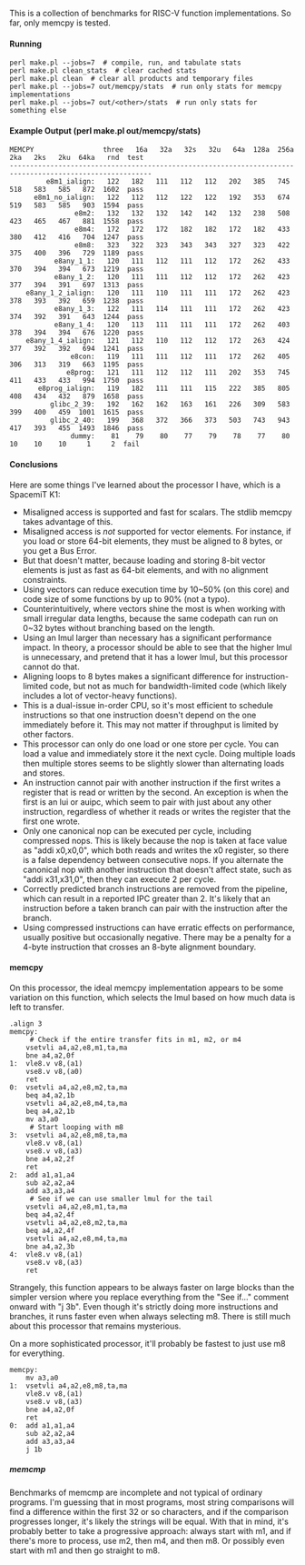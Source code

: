 This is a collection of benchmarks for RISC-V function implementations.  So far, only memcpy is tested.

#### Running
```
perl make.pl --jobs=7  # compile, run, and tabulate stats
perl make.pl clean_stats  # clear cached stats
perl make.pl clean  # clear all products and temporary files
perl make.pl --jobs=7 out/memcpy/stats  # run only stats for memcpy implementations
perl make.pl --jobs=7 out/<other>/stats  # run only stats for something else
```

#### Example Output (perl make.pl out/memcpy/stats)
```
MEMCPY                 three   16a   32a   32s   32u   64a  128a  256a   2ka   2ks   2ku  64ka   rnd  test
---------------------------------------------------------------------------------------------------------
         e8m1_ialign:   122   182   111   112   112   202   385   745   518   583   585   872  1602  pass
      e8m1_no_ialign:   122   112   112   122   122   192   353   674   519   583   585   903  1594  pass
                e8m2:   132   132   132   142   142   132   238   508   423   465   467   881  1558  pass
                e8m4:   172   172   172   182   182   172   182   433   380   412   416   704  1247  pass
                e8m8:   323   322   323   343   343   327   323   422   375   400   396   729  1189  pass
           e8any_1_1:   120   111   112   111   112   172   262   433   370   394   394   673  1219  pass
           e8any_1_2:   120   111   111   112   112   172   262   423   377   394   391   697  1313  pass
    e8any_1_2_ialign:   120   111   110   111   111   172   262   423   378   393   392   659  1238  pass
           e8any_1_3:   122   111   114   111   111   172   262   423   374   392   391   643  1244  pass
           e8any_1_4:   120   113   111   111   111   172   262   403   378   394   394   676  1220  pass
    e8any_1_4_ialign:   121   112   110   112   112   172   263   424   377   392   392   694  1241  pass
               e8con:   119   111   111   112   111   172   262   405   306   313   319   663  1195  pass
              e8prog:   121   111   112   112   111   202   353   745   411   433   433   994  1750  pass
       e8prog_ialign:   119   182   111   111   115   222   385   805   408   434   432   879  1658  pass
          glibc_2_39:   192   162   162   163   161   226   309   583   399   400   459  1001  1615  pass
          glibc_2_40:   199   368   372   366   373   503   743   943   417   393   455  1493  1846  pass
               dummy:    81    79    80    77    79    78    77    80    10    10    10     1     2  fail
```

#### Conclusions

Here are some things I've learned about the processor I have, which is a
SpacemiT K1:

- Misaligned access is supported and fast for scalars.  The stdlib memcpy takes
  advantage of this.
- Misaligned access is *not* supported for vector elements.  For instance, if
  you load or store 64-bit elements, they must be aligned to 8 bytes, or you get
  a Bus Error.
- But that doesn't matter, because loading and storing 8-bit vector elements is
  just as fast as 64-bit elements, and with no alignment constraints.
- Using vectors can reduce execution time by 10~50% (on this core) and code
  size of some functions by up to 90% (not a typo).
- Counterintuitively, where vectors shine the most is when working with small
  irregular data lengths, because the same codepath can run on 0~32 bytes
  without branching based on the length.
- Using an lmul larger than necessary has a significant performance impact.  In
  theory, a processor should be able to see that the higher lmul is
  unnecessary, and pretend that it has a lower lmul, but this processor cannot
  do that.
- Aligning loops to 8 bytes makes a significant difference for instruction-
  limited code, but not as much for bandwidth-limited code (which likely
  includes a lot of vector-heavy functions).
- This is a dual-issue in-order CPU, so it's most efficient to schedule
  instructions so that one instruction doesn't depend on the one immediately
  before it.  This may not matter if throughput is limited by other factors.
- This processor can only do one load or one store per cycle.  You can load a
  value and immediately store it the next cycle.  Doing multiple loads then
  multiple stores seems to be slightly slower than alternating loads and stores.
- An instruction cannot pair with another instruction if the first writes a
  register that is read or written by the second.  An exception is when the
  first is an lui or auipc, which seem to pair with just about any other
  instruction, regardless of whether it reads or writes the register that the
  first one wrote.
- Only one canonical nop can be executed per cycle, including compressed nops.
  This is likely because the nop is taken at face value as "addi x0,x0,0", which
  both reads and writes the x0 register, so there is a false dependency between
  consecutive nops.  If you alternate the canonical nop with another instruction
  that doesn't affect state, such as "addi x31,x31,0", then they can execute 2
  per cycle.
- Correctly predicted branch instructions are removed from the pipeline, which
  can result in a reported IPC greater than 2.  It's likely that an instruction
  before a taken branch can pair with the instruction after the branch.
- Using compressed instructions can have erratic effects on performance, usually
  positive but occasionally negative.  There may be a penalty for a 4-byte
  instruction that crosses an 8-byte alignment boundary.

#### memcpy
On this processor, the ideal memcpy implementation appears to be some variation
on this function, which selects the lmul based on how much data is left to
transfer.
```
.align 3
memcpy:
     # Check if the entire transfer fits in m1, m2, or m4
    vsetvli a4,a2,e8,m1,ta,ma
    bne a4,a2,0f
1:  vle8.v v8,(a1)
    vse8.v v8,(a0)
    ret
0:  vsetvli a4,a2,e8,m2,ta,ma
    beq a4,a2,1b
    vsetvli a4,a2,e8,m4,ta,ma
    beq a4,a2,1b
    mv a3,a0
     # Start looping with m8
3:  vsetvli a4,a2,e8,m8,ta,ma
    vle8.v v8,(a1)
    vse8.v v8,(a3)
    bne a4,a2,2f
    ret
2:  add a1,a1,a4
    sub a2,a2,a4
    add a3,a3,a4
     # See if we can use smaller lmul for the tail
    vsetvli a4,a2,e8,m1,ta,ma
    beq a4,a2,4f
    vsetvli a4,a2,e8,m2,ta,ma
    beq a4,a2,4f
    vsetvli a4,a2,e8,m4,ta,ma
    bne a4,a2,3b
4:  vle8.v v8,(a1)
    vse8.v v8,(a3)
    ret
```
Strangely, this function appears to be always faster on large blocks than the
simpler version where you replace everything from the "See if..." comment onward
with "j 3b".  Even though it's strictly doing more instructions and branches, it
runs faster even when always selecting m8.  There is still much about this
processor that remains mysterious.

On a more sophisticated processor, it'll probably be fastest to just use m8 for
everything.
```
memcpy:
    mv a3,a0
1:  vsetvli a4,a2,e8,m8,ta,ma
    vle8.v v8,(a1)
    vse8.v v8,(a3)
    bne a4,a2,0f
    ret
0:  add a1,a1,a4
    sub a2,a2,a4
    add a3,a3,a4
    j 1b
```

##### memcmp
Benchmarks of memcmp are incomplete and not typical of ordinary programs.  I'm
guessing that in most programs, most string comparisons will find a difference
within the first 32 or so characters, and if the comparison progresses longer,
it's likely the strings will be equal.  With that in mind, it's probably better
to take a progressive approach: always start with m1, and if there's more to
process, use m2, then m4, and then m8.  Or possibly even start with m1 and then
go straight to m8.
